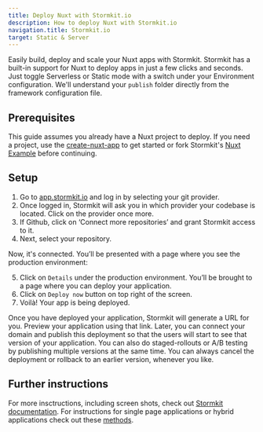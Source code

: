 ```yaml
---
title: Deploy Nuxt with Stormkit.io
description: How to deploy Nuxt with Stormkit.io
navigation.title: Stormkit.io
target: Static & Server
---
```



Easily build, deploy and scale your Nuxt apps with Stormkit. Stormkit has a built-in support for Nuxt to deploy apps in just a few clicks and seconds. Just toggle Serverless or Static mode with a switch under your Environment configuration. We'll understand your <code>publish</code> folder directly from the framework configuration file.

## Prerequisites

This guide assumes you already have a Nuxt project to deploy. If you need a project, use the [create-nuxt-app](https://github.com/nuxt/create-nuxt-app) to get started or fork Stormkit's [Nuxt Example](https://github.com/stormkit-dev/hackernews-nuxt) before continuing.

## Setup

1. Go to [app.stormkit.io](https://app.stormkit.io) and log in by selecting your git provider.
2. Once logged in, Stormkit will ask you in which provider your codebase is located. Click on the provider once more.
3. If Github, click on ‘Connect more repositories’ and grant Stormkit access to it.
5. Next, select your repository. 

Now, it's connected. You’ll be presented with a page where you see the production environment:

5. Click on <code>Details</code> under the production environment. You’ll be brought to a page where you can deploy your application. 
6. Click on <code>Deploy now</code> button on top right of the screen. 
7. Voilà! Your app is being deployed.

Once you have deployed your application, Stormkit will generate a URL for you. Preview your application using that link. Later, you can connect your domain and publish this deployment so that the users will start to see that version of your application. You can also do staged-rollouts or A/B testing by publishing multiple versions at the same time. You can always cancel the deployment or rollback to an earlier version, whenever you like.

## Further instructions
For more insctructions, including screen shots, check out [Stormkit documentation](https://www.stormkit.io/docs/deployments/configuration).
For instructions for single page applications or hybrid applications check out these [methods](https://www.stormkit.io/docs/deployments/configuration/nuxt).
